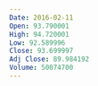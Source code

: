 ```yaml
---
Date: 2016-02-11
Open: 93.790001
High: 94.720001
Low: 92.589996
Close: 93.699997
Adj Close: 89.984192
Volume: 50074700
---
```

